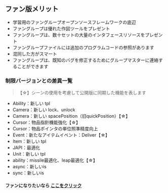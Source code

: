 ## ファン版メリット

* 学習用のファングループオープンソースフレームワークの底辺
* ファングループは優れた作図ツールをプレゼント
* ファングループは、数十セットの大量のインタフェースリソースをプレゼント
* ファングループファイルには追加のプログラムコードの参照があります
* 混同した方がスマート
* ファングループは、既知のバグを修正するためにグループマスターに連絡することができます

### 制限バージョンとの差異一覧

> 【☆】シーンの使用を考慮して公開版に同期した機能を表します

* Ability：新しい tpl
* Camera：新しい lock、unlock
* Camera：新しい spacePosition（旧quickPosition）【☆】
* Cursor：物品指針機能強化【☆】
* Cursor：物品ポインタの単位照準精度向上
* Event：新たなアイテムイベント：Deliver【☆】
* Item：新しい tpl
* JAPI：最適化
* Unit：新しい tpl
* ability：missile最適化、leap最適化【☆】
* async：新しいis
* sync：新しいis

#### ファンになりたいなら <a target="_blank" href="https://afdian.net/a/hunzsig">ここをクリック</a>
